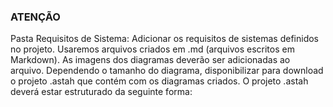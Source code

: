 ### ATENÇÃO

Pasta Requisitos de Sistema: Adicionar os requisitos de sistemas definidos no
projeto. Usaremos arquivos criados em .md (arquivos escritos em Markdown).
As imagens dos diagramas deverão ser adicionadas ao arquivo. Dependendo o
tamanho do diagrama, disponibilizar para download o projeto .astah que
contém com os diagramas criados. O projeto .astah deverá estar estruturado da
seguinte forma:
